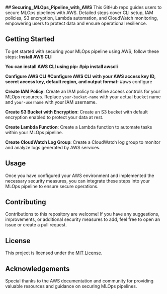 ****## Securing_MLOps_Pipeline_with_AWS****
This GitHub repo guides users to secure MLOps pipelines with AWS. Detailed steps cover CLI setup, IAM policies, S3 encryption, Lambda automation, and CloudWatch monitoring, empowering users to protect data and ensure operational resilience.
## Getting Started
To get started with securing your MLOps pipeline using AWS, follow these steps:
**Install AWS CLI**

**You can install AWS CLI using pip:**
**#pip install awscli**

**Configure AWS CLI**
**#Configure AWS CLI with your AWS access key ID, secret access key, default region, and output format:**
#aws configure

**Create IAM Policy**: Create an IAM policy to define access controls for your MLOps resources. Replace `your-bucket-name` with your actual bucket name and `your-username` with your IAM username.

**Create S3 Bucket with Encryption**: Create an S3 bucket with default encryption enabled to protect your data at rest.

**Create Lambda Function**: Create a Lambda function to automate tasks within your MLOps pipeline.

**Create CloudWatch Log Group**: Create a CloudWatch log group to monitor and analyze logs generated by AWS services.

## Usage
Once you have configured your AWS environment and implemented the necessary security measures, you can integrate these steps into your MLOps pipeline to ensure secure operations.

## Contributing
Contributions to this repository are welcome! If you have any suggestions, improvements, or additional security measures to add, feel free to open an issue or create a pull request.

## License
This project is licensed under the [MIT License](LICENSE).

## Acknowledgements
Special thanks to the AWS documentation and community for providing valuable resources and guidance on securing MLOps pipelines.

